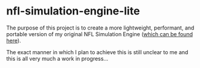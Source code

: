 # nfl-simulation-engine-lite

The purpose of this project is to create a more lightweight, performant, and portable version of my original NFL Simulation Engine ([which can be found here](https://github.com/nishs9/nfl-simulation-engine)).

The exact manner in which I plan to achieve this is still unclear to me and this is all very much a work in progress...